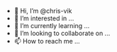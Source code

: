 - 👋 Hi, I’m @chris-vik
- 👀 I’m interested in ...
- 🌱 I’m currently learning ...
- 💞️ I’m looking to collaborate on ...
- 📫 How to reach me ...

<!---
chris-vik/chris-vik is a ✨ special ✨ repository because its `README.md` (this file) appears on your GitHub profile.
You can click the Preview link to take a look at your changes.
--->
